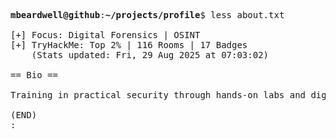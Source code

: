 <pre>

<strong>mbeardwell@github</strong>:<strong>~/projects/profile</strong>$ less about.txt

[+] Focus: Digital Forensics | OSINT
[+] TryHackMe: Top 2% | 116 Rooms | 17 Badges
    (Stats updated: Fri, 29 Aug 2025 at 07:03:02)

== Bio ==

Training in practical security through hands-on labs and digital investigations.

(END)
:
</pre>
